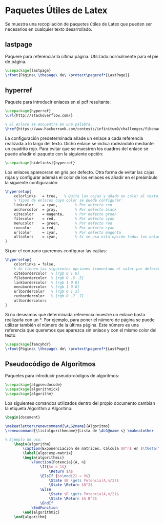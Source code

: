 # Paquetes Útiles de Latex

Se muestra una recopilación de paquetes útiles de Latex que pueden ser necesarios en cualquier texto desarrollado. 

## lastpage
Paquere para referenciar la última página. Utilizado normalmente para el pie de página.

~~~latex
\usepackage{lastpage}                   
\rfoot{Página\ \thepage\ de\ \protect\pageref*{LastPage}}
~~~
## hyperref
Paquete para introducir enlaces en el pdf resultante:

~~~latex
\usepackage{hyperref}
\url{http://stackoverflow.com/}

% El enlace se encuentra en una palabra.
\href{https://www.hackerrank.com/contests/infinitum9/challenges/fibonacci-gcd}{Hackerrank}
~~~

La configuración predeterminada añade un enlace a cada referencia realizada a lo largo del texto. Dicho enlace se indica rodeándolo mediante un cuadrito rojo. Para evitar que se muestren los cuadros del enlace se puede añadir el paquete con la siguiente opción:

~~~latex
\usepackage[hidelinks]{hyperref}
~~~

Los enlaces apareceran en gris por defecto. Otra forma de evitar las cajas rojas y configurar además el color de los enlaces es añadir en el preámbulo la siguiente configuración:

~~~latex
\hypersetup{
    colorlinks   = true,   % Quita las cajas y añade un color al texto.
    % Tipos de enlaces cuyo color se puede configurar:
    linkcolor    = cyan,        % Por defecto red
    anchorcolor  = gray,        % Por defecto black
    citecolor    = magenta,     % Por defecto green
    filecolor    = red,         % Por defecto cyan
    menucolor    = green,       % Por defecto red
    runcolor     = red,         % Por defecto cyan
    urlcolor     = cyan,        % Por defecto magenta
    allcolors    = cyan,        % Si se usa esta opción todos los enlaces de cualquier tipo adquieren el color dado.
}
~~~

Si por el contrario queremos configurar las cajitas:

~~~latex
\hypersetup{
    colorlinks = false,
    % Se tienen las siguientes opciones (comentado el valor por defecto):
    citebordercolor  % [rgb 0 1 0]
    filebordercolor  % [rgb 0 .5 .5]
    linkbordercolor  % [rgb 1 0 0]
    menubordercolor  % [rgb 1 0 0]
    urlbordercolor   % [rgb 0 1 1]
    runbordercolor   % [rgb 0 .7 .7]
    allbordercolors
}
~~~

Si no deseamos que determinada referencia muestre un enlace basta realizarla con un *. Por ejemplo, para poner el número de página se puede utilizar también el número de la última página. Este número es una referencia que queremos que aparezca sin enlace y con el mismo color del texto:

~~~latex
\usepackage{fancyhdr}
\rfoot{Página\ \thepage\ de\ \protect\pageref*{LastPage}}
~~~

## Pseudocódigo de Algoritmos
Paquetes para introducir pseudo-códigos de algoritmos:

~~~latex
\usepackage{algpseudocode}
\usepackage{algorithmicx}
\usepackage{algorithm}
~~~

Los siguientes comandos utilizados dentro del propio documento  cambian la etiqueta Algorithm a Algoritmo:

~~~latex
\begin{document}

\makeatletter\renewcommand{\ALG@name}{Algoritmo}
\renewcommand{\listalgorithmname}{Lista de \ALG@name s} \makeatother

% Ejemplo de uso:
    \begin{algorithm}
        \caption{Exponenciación de matrices. Calcula $A^n$ en $\theta(\log n)$.}
        \label{algo:exp-matrix}
        \begin{algorithmic}
            \Function{Potencia}{A, n}   
                \If{$n = 1$}  
                    \Return $A$
                \ElsIf {$n\mod{2} = 0$}
                    \State $B \gets Potencia(A,n/2)$
                    \State \Return $B^2$
                \Else
                    \State $B \gets Potencia(A,n/2)$
                    \State \Return $A B^2$                    
                \EndIf
            \EndFunction
        \end{algorithmic}
    \end{algorithm}
~~~  
